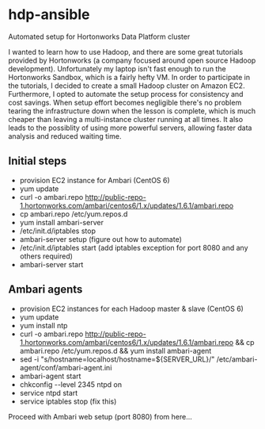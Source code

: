 hdp-ansible
===========

Automated setup for Hortonworks Data Platform cluster

I wanted to learn how to use Hadoop, and there are some great tutorials provided by Hortonworks (a company focused around open source Hadoop development).  Unfortunately my laptop isn't fast enough to run the Hortonworks Sandbox, which is a fairly hefty VM.  In order to participate in the tutorials, I decided to create a small Hadoop cluster on Amazon EC2.  Furthermore, I opted to automate the setup process for consistency and cost savings.  When setup effort becomes negligible there's no problem tearing the infrastructure down when the lesson is complete, which is much cheaper than leaving a multi-instance cluster running at all times.  It also leads to the possiblity of using more powerful servers, allowing faster data analysis and reduced waiting time.

Initial steps
-------------
 - provision EC2 instance for Ambari (CentOS 6)
 - yum update
 - curl -o ambari.repo http://public-repo-1.hortonworks.com/ambari/centos6/1.x/updates/1.6.1/ambari.repo
 - cp ambari.repo /etc/yum.repos.d
 - yum install ambari-server
 - /etc/init.d/iptables stop
 - ambari-server setup (figure out how to automate)
 - /etc/init.d/iptables start (add iptables exception for port 8080 and any others required)
 - ambari-server start

Ambari agents
-------------
 - provision EC2 instances for each Hadoop master & slave (CentOS 6)
 - yum update
 - yum install ntp
 - curl -o ambari.repo http://public-repo-1.hortonworks.com/ambari/centos6/1.x/updates/1.6.1/ambari.repo && cp ambari.repo /etc/yum.repos.d && yum install ambari-agent
 - sed -i "s/hostname=localhost/hostname=${SERVER_URL}/" /etc/ambari-agent/conf/ambari-agent.ini
 - ambari-agent start
 - chkconfig --level 2345 ntpd on
 - service ntpd start
 - service iptables stop (fix this)

Proceed with Ambari web setup (port 8080) from here...
